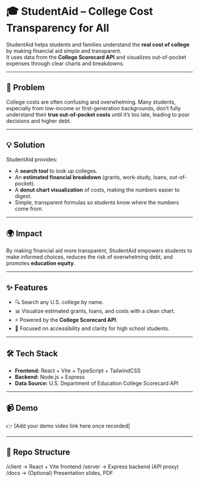 # 🎓 StudentAid – College Cost Transparency for All

StudentAid helps students and families understand the **real cost of college** by making financial aid simple and transparent.  
It uses data from the **College Scorecard API** and visualizes out-of-pocket expenses through clear charts and breakdowns.

---

## 🚀 Problem
College costs are often confusing and overwhelming. Many students, especially from low-income or first-generation backgrounds, don’t fully understand their **true out-of-pocket costs** until it’s too late, leading to poor decisions and higher debt.

---

## 💡 Solution
StudentAid provides:
- A **search tool** to look up colleges.
- An **estimated financial breakdown** (grants, work-study, loans, out-of-pocket).
- A **donut chart visualization** of costs, making the numbers easier to digest.
- Simple, transparent formulas so students know where the numbers come from.

---

## 🌍 Impact
By making financial aid more transparent, StudentAid empowers students to make informed choices, reduces the risk of overwhelming debt, and promotes **education equity**.

---

## ✨ Features
- 🔍 Search any U.S. college by name.
- 📊 Visualize estimated grants, loans, and costs with a clean chart.
- ⚡ Powered by the **College Scorecard API**.
- 🎯 Focused on accessibility and clarity for high school students.

---

## 🛠 Tech Stack
- **Frontend:** React + Vite + TypeScript + TailwindCSS
- **Backend:** Node.js + Express
- **Data Source:** U.S. Department of Education College Scorecard API

---

## 📹 Demo
👉 [Add your demo video link here once recorded]  

---

## 📂 Repo Structure
/client → React + Vite frontend
/server → Express backend (API proxy)
/docs → (Optional) Presentation slides, PDF
